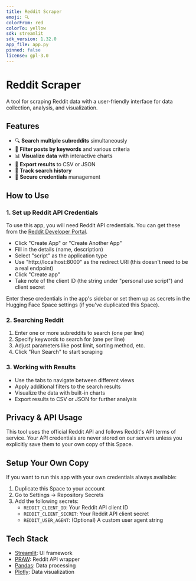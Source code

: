 ```yaml
---
title: Reddit Scraper
emoji: 🔍
colorFrom: red
colorTo: yellow
sdk: streamlit
sdk_version: 1.32.0
app_file: app.py
pinned: false
license: gpl-3.0
---
```


# Reddit Scraper

A tool for scraping Reddit data with a user-friendly interface for data collection, analysis, and visualization.

## Features

- 🔍 **Search multiple subreddits** simultaneously
- 🔑 **Filter posts by keywords** and various criteria  
- 📊 **Visualize data** with interactive charts
- 💾 **Export results** to CSV or JSON
- 📜 **Track search history**
- 🔐 **Secure credentials** management

## How to Use

### 1. Set up Reddit API Credentials

To use this app, you will need Reddit API credentials. You can get these from the [Reddit Developer Portal](https://www.reddit.com/prefs/apps).

- Click "Create App" or "Create Another App"
- Fill in the details (name, description)
- Select "script" as the application type
- Use "http://localhost:8000" as the redirect URI (this doesn't need to be a real endpoint)
- Click "Create app"
- Take note of the client ID (the string under "personal use script") and client secret

Enter these credentials in the app's sidebar or set them up as secrets in the Hugging Face Space settings (if you've duplicated this Space).

### 2. Searching Reddit

1. Enter one or more subreddits to search (one per line)
2. Specify keywords to search for (one per line)
3. Adjust parameters like post limit, sorting method, etc.
4. Click "Run Search" to start scraping

### 3. Working with Results

- Use the tabs to navigate between different views
- Apply additional filters to the search results
- Visualize the data with built-in charts
- Export results to CSV or JSON for further analysis

## Privacy & API Usage

This tool uses the official Reddit API and follows Reddit's API terms of service. Your API credentials are never stored on our servers unless you explicitly save them to your own copy of this Space.

## Setup Your Own Copy

If you want to run this app with your own credentials always available:

1. Duplicate this Space to your account
2. Go to Settings → Repository Secrets
3. Add the following secrets:
   - `REDDIT_CLIENT_ID`: Your Reddit API client ID
   - `REDDIT_CLIENT_SECRET`: Your Reddit API client secret
   - `REDDIT_USER_AGENT`: (Optional) A custom user agent string

## Tech Stack

- [Streamlit](https://streamlit.io/): UI framework
- [PRAW](https://praw.readthedocs.io/): Reddit API wrapper
- [Pandas](https://pandas.pydata.org/): Data processing
- [Plotly](https://plotly.com/): Data visualization
